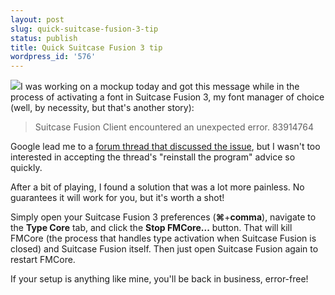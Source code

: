 ```yaml
---
layout: post
slug: quick-suitcase-fusion-3-tip
status: publish
title: Quick Suitcase Fusion 3 tip
wordpress_id: '576'
---
```


[![](http://www.chrisvanpatten.com/wp-content/uploads/2012/03/sferror.png)](http://www.chrisvanpatten.com/wp-content/uploads/2012/03/sferror.png)I was working on a mockup today and got this message while in the process of activating a font in Suitcase Fusion 3, my font manager of choice (well, by necessity, but that's another story):

> Suitcase Fusion Client encountered an unexpected error. 83914764

Google lead me to a [forum thread that discussed the issue](http://forums.extensis.com/viewtopic.php?f=30&t=3874), but I wasn't too interested in accepting the thread's "reinstall the program" advice so quickly.

After a bit of playing, I found a solution that was a lot more painless. No guarantees it will work for you, but it's worth a shot!

Simply open your Suitcase Fusion 3 preferences (**⌘**+**comma**), navigate to the **Type Core** tab, and click the **Stop FMCore...** button. That will kill FMCore (the process that handles type activation when Suitcase Fusion is closed) and Suitcase Fusion itself. Then just open Suitcase Fusion again to restart FMCore.

If your setup is anything like mine, you'll be back in business, error-free!
